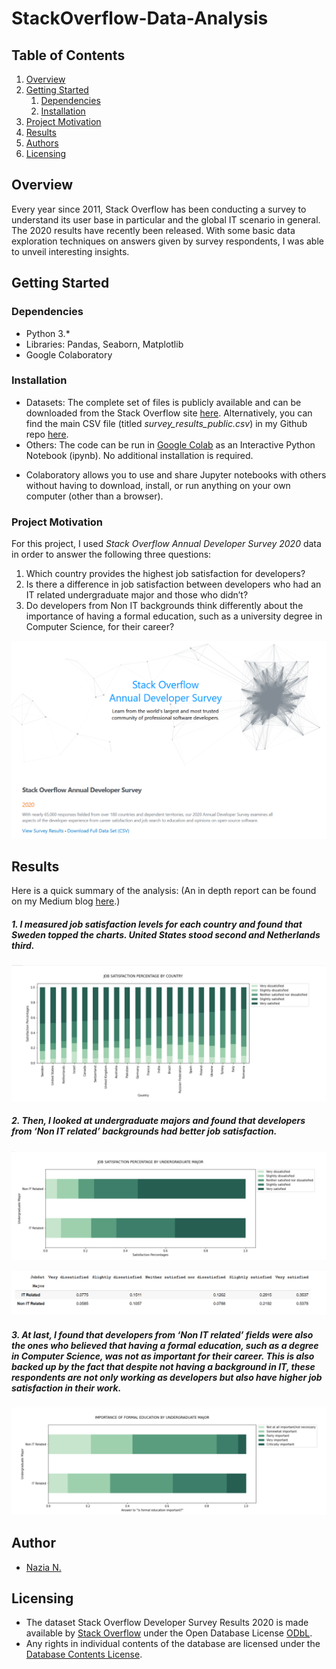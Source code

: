 # StackOverflow-Data-Analysis

## Table of Contents

1. [Overview](#overview)
2. [Getting Started](#getting-started)
    1. [Dependencies](#dependencies)
    2. [Installation](#installion)
3. [Project Motivation](#project-motivation)
4. [Results](#results)
3. [Authors](#author)
4. [Licensing](#licensing)

## Overview <a name="overview"></a>
Every year since 2011, Stack Overflow has been conducting a survey to understand its user base in particular and the global IT scenario in general. The 2020 results have recently been released. With some basic data exploration techniques on answers given by survey respondents, I was able to unveil interesting insights.

## Getting Started <a name="getting-started"></a>

### Dependencies <a name="dependencies"></a>
* Python 3.*
* Libraries: Pandas, Seaborn, Matplotlib
* Google Colaboratory

### Installation <a name="installation"></a>

* Datasets: The complete set of files is publicly available and can be downloaded from the Stack Overflow site [here](https://insights.stackoverflow.com/survey).  Alternatively, you can find the main CSV file (titled _survey_results_public.csv_) in my Github repo [here](https://github.com/nazianafis/StackOverflow-Data-Analysis/blob/main/survey_results_public.csv).
* Others: The code can be run in [Google Colab](https://colab.research.google.com/drive/1Xqh_Obd0xeg8yzp6U-KrVHLqiAan-Hqr) as an Interactive Python Notebook (ipynb). No additional installation is required.
- Colaboratory allows you to use and share Jupyter notebooks with others without having to download, install, or run anything on your own computer (other than a browser).

### Project Motivation <a name="project-motivation"></a>

For this project, I used _Stack Overflow Annual Developer Survey 2020_ data in order to answer the following three questions:

1. Which country provides the highest job satisfaction for developers?
2. Is there a difference in job satisfaction between developers who had an IT related undergraduate major and those who didn’t?
3. Do developers from Non IT backgrounds think differently about the importance of having a formal education, such as a university degree in Computer Science, for their career?

![stack overflow image](https://github.com/nazianafis/StackOverflow-Data-Analysis/blob/main/images/so-1%20(2).png)

## Results<a name="results"></a>

Here is a quick summary of the analysis: (An in depth report can be found on my Medium blog [here](https://nazianafis.medium.com/best-country-to-work-in-2020-15a790b00904).)
##### 1. I measured job satisfaction levels for each country and found that Sweden topped the charts. United States stood second and Netherlands third.

![first answer](https://github.com/nazianafis/StackOverflow-Data-Analysis/blob/main/images/graph-1.png)

##### 2. Then, I looked at undergraduate majors and found that developers from ‘Non IT related’ backgrounds had better job satisfaction.

![second answer 1](https://github.com/nazianafis/StackOverflow-Data-Analysis/blob/main/images/graph-2.png)

![second answer 2](https://github.com/nazianafis/StackOverflow-Data-Analysis/blob/main/images/graph-4.png)

##### 3. At last, I found that developers from ‘Non IT related’ fields were also the ones who believed that having a formal education, such as a degree in Computer Science, was not as important for their career. This is also backed up by the fact that despite not having a background in IT, these respondents are not only working as developers but also have higher job satisfaction in their work.

![third answer](https://github.com/nazianafis/StackOverflow-Data-Analysis/blob/main/images/graph-3.png)

## Author<a name="author"></a>
* [Nazia N.](https://github.com/nazianafis)

## Licensing<a name="licensing"></a>

* The dataset Stack Overflow Developer Survey Results 2020 is made available by [Stack Overflow](https://insights.stackoverflow.com/survey) under the Open Database License [ODbL](http://opendatacommons.org/licenses/odbl/1.0/).
* Any rights in individual contents of the database are licensed under the [Database Contents License](http://opendatacommons.org/licenses/dbcl/1.0/).
